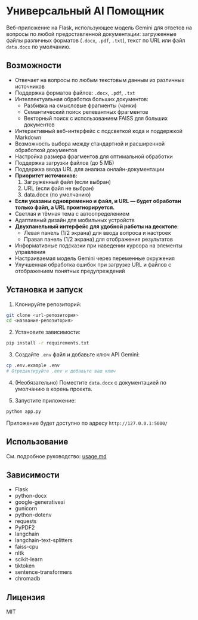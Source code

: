 # Универсальный AI Помощник

Веб-приложение на Flask, использующее модель Gemini для ответов на вопросы по любой предоставленной документации: загруженные файлы различных форматов (`.docx`, `.pdf`, `.txt`), текст по URL или файл `data.docx` по умолчанию.

## Возможности

- Отвечает на вопросы по любым текстовым данным из различных источников
- Поддержка форматов файлов: `.docx`, `.pdf`, `.txt`
- Интеллектуальная обработка больших документов:
  - Разбивка на смысловые фрагменты (чанки)
  - Семантический поиск релевантных фрагментов
  - Векторный поиск с использованием FAISS для больших документов
- Интерактивный веб-интерфейс с подсветкой кода и поддержкой Markdown
- Возможность выбора между стандартной и расширенной обработкой документов
- Настройка размера фрагментов для оптимальной обработки
- Поддержка загрузки файлов (до 5 МБ)
- Поддержка ввода URL для анализа онлайн-документации
- **Приоритет источников:**
  1. Загруженный файл (если выбран)
  2. URL (если файл не выбран)
  3. data.docx (по умолчанию)
- **Если указаны одновременно и файл, и URL — будет обработан только файл, а URL проигнорируется.**
- Светлая и тёмная тема с автоопределением
- Адаптивный дизайн для мобильных устройств
- **Двухпанельный интерфейс для удобной работы на десктопе**:
  - Левая панель (1/2 экрана) для ввода вопроса и настроек
  - Правая панель (1/2 экрана) для отображения результатов
- Информативные подсказки при наведении курсора на элементы управления
- Настраиваемая модель Gemini через переменные окружения
- Улучшенная обработка ошибок при загрузке URL и файлов с отображением понятных предупреждений

## Установка и запуск

1. Клонируйте репозиторий:
```bash
git clone <url-репозитория>
cd <название-репозитория>
```

2. Установите зависимости:
```bash
pip install -r requirements.txt
```

3. Создайте `.env` файл и добавьте ключ API Gemini:
```bash
cp .env.example .env
# Отредактируйте .env и добавьте ваш ключ
```

4. (Необязательно) Поместите `data.docx` с документацией по умолчанию в корень проекта.

5. Запустите приложение:
```bash
python app.py
```

Приложение будет доступно по адресу `http://127.0.0.1:5000/`

## Использование

См. подробное руководство: [usage.md](./usage.md)

## Зависимости

- Flask
- python-docx
- google-generativeai
- gunicorn
- python-dotenv
- requests
- PyPDF2
- langchain
- langchain-text-splitters
- faiss-cpu
- nltk
- scikit-learn
- tiktoken
- sentence-transformers
- chromadb

## Лицензия

MIT